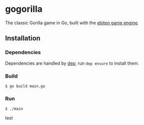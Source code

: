 # gogorilla
The classic Gorilla game in Go, built with the [ebiten game engine](https://ebiten.org/).

## Installation

### Dependencies

Dependencies are handled by [dep](https://golang.github.io/dep/); run `dep ensure` to install them. 

### Build

```$ go build main.go```

### Run

```$ ./main```



test
